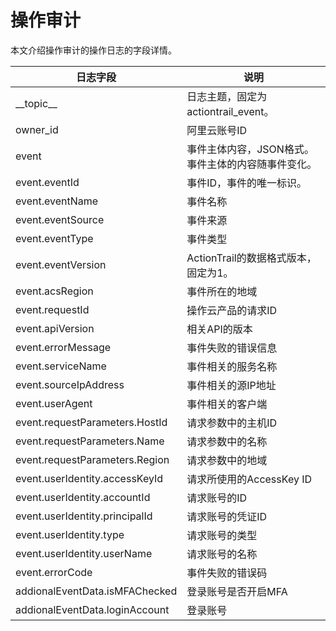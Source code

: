 # 操作审计

本文介绍操作审计的操作日志的字段详情。

|日志字段|说明|
|----|--|
|\_\_topic\_\_|日志主题，固定为actiontrail\_event。|
|owner\_id|阿里云账号ID|
|event|事件主体内容，JSON格式。事件主体的内容随事件变化。|
|event.eventId|事件ID，事件的唯一标识。|
|event.eventName|事件名称|
|event.eventSource|事件来源|
|event.eventType|事件类型|
|event.eventVersion|ActionTrail的数据格式版本，固定为1。|
|event.acsRegion|事件所在的地域|
|event.requestId|操作云产品的请求ID|
|event.apiVersion|相关API的版本|
|event.errorMessage|事件失败的错误信息|
|event.serviceName|事件相关的服务名称|
|event.sourceIpAddress|事件相关的源IP地址|
|event.userAgent|事件相关的客户端|
|event.requestParameters.HostId|请求参数中的主机ID|
|event.requestParameters.Name|请求参数中的名称|
|event.requestParameters.Region|请求参数中的地域|
|event.userIdentity.accessKeyId|请求所使用的AccessKey ID|
|event.userIdentity.accountId|请求账号的ID|
|event.userIdentity.principalId|请求账号的凭证ID|
|event.userIdentity.type|请求账号的类型|
|event.userIdentity.userName|请求账号的名称|
|event.errorCode|事件失败的错误码|
|addionalEventData.isMFAChecked|登录账号是否开启MFA|
|addionalEventData.loginAccount|登录账号|

